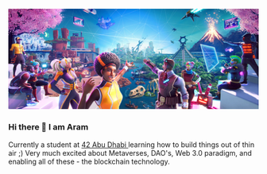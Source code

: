 ![my_image](meta.jpeg)

### Hi there 👋 I am Aram
Currently a student at <a href="https://42abudhabi.ae/"> 42 Abu Dhabi </a> learning how to build things out of thin air ;)
Very much excited about Metaverses, DAO's, Web 3.0 paradigm, and enabling all of these - the blockchain technology.  



<!--
**akeryan/akeryan** is a ✨ _special_ ✨ repository because its `README.md` (this file) appears on your GitHub profile.

Here are some ideas to get you started:

- 🔭 I’m currently working on ...
- 🌱 I’m currently learning ...
- 👯 I’m looking to collaborate on ...
- 🤔 I’m looking for help with ...
- 💬 Ask me about ...
- 📫 How to reach me: ...
- 😄 Pronouns: ...
- ⚡ Fun fact: ...
--> 
